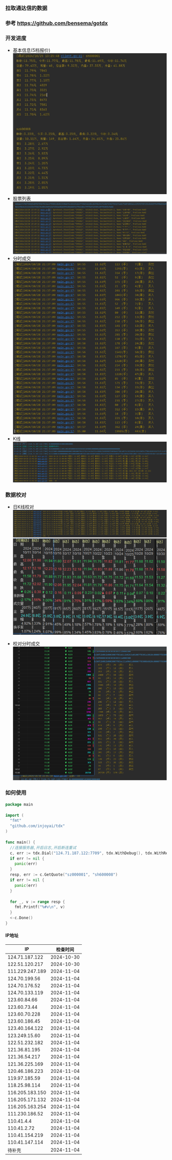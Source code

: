 ### 拉取通达信的数据

### 参考 https://github.com/bensema/gotdx

### 开发进度

* 基本信息(5档报价)
  ![](docs/plan20241025.png)
* 股票列表
  ![](docs/plan20241028-1.png)
* 分时成交
  ![](docs/plan20241028-2.png)
* K线
  ![](docs/plan20241029.png)

### 数据校对

* 日K线校对
  ![](docs/check_kline.png) 
  ![](docs/check_kline_right.png)

* 校对分时成交
  ![](docs/check_trade.png)

### 如何使用

```go
package main

import (
  "fmt"
  "github.com/injoyai/tdx"
)

func main() {
  //连接服务器,开启日志,开启断连重试
  c, err := tdx.Dial("124.71.187.122:7709", tdx.WithDebug(), tdx.WithRedial())
  if err != nil {
    panic(err)
  }
  resp, err := c.GetQuote("sz000001", "sh600008")
  if err != nil {
    panic(err)
  }

  for _, v := range resp {
    fmt.Printf("%#v\n", v)
  }
  <-c.Done()
}

```

#### IP地址

| IP              | 检查时间       |
|-----------------|------------|
| 124.71.187.122  | 2024-10-30 |
| 122.51.120.217  | 2024-10-30 |
| 111.229.247.189 | 2024-11-04 |
| 124.70.199.56   | 2024-11-04 |
| 124.70.176.52   | 2024-11-04 |
| 124.70.133.119  | 2024-11-04 |
| 123.60.84.66    | 2024-11-04 |
| 123.60.73.44    | 2024-11-04 |
| 123.60.70.228   | 2024-11-04 |
| 123.60.186.45   | 2024-11-04 |
| 123.40.164.122  | 2024-11-04 |
| 123.249.15.60   | 2024-11-04 |
| 122.51.232.182  | 2024-11-04 |
| 121.36.81.195   | 2024-11-04 |
| 121.36.54.217   | 2024-11-04 |
| 121.36.225.169  | 2024-11-04 |
| 120.46.186.223  | 2024-11-04 |
| 119.97.185.59   | 2024-11-04 |
| 118.25.98.114   | 2024-11-04 |
| 116.205.183.150 | 2024-11-04 |
| 116.205.171.132 | 2024-11-04 |
| 116.205.163.254 | 2024-11-04 |
| 111.230.186.52  | 2024-11-04 |
| 110.41.4.4      | 2024-11-04 |
| 110.41.2.72     | 2024-11-04 |
| 110.41.154.219  | 2024-11-04 |
| 110.41.147.114  | 2024-11-04 |
| 待补充             | 2024-11-04 |





